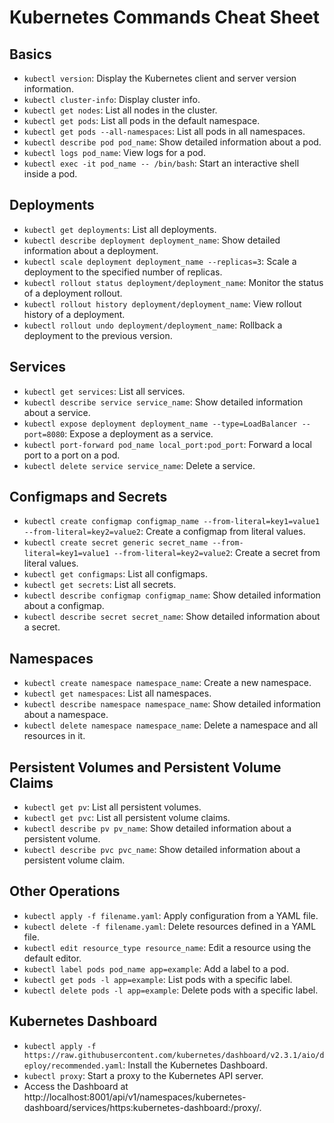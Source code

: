 # Kubernetes Commands Cheat Sheet

## Basics

- `kubectl version`: Display the Kubernetes client and server version information.
- `kubectl cluster-info`: Display cluster info.
- `kubectl get nodes`: List all nodes in the cluster.
- `kubectl get pods`: List all pods in the default namespace.
- `kubectl get pods --all-namespaces`: List all pods in all namespaces.
- `kubectl describe pod pod_name`: Show detailed information about a pod.
- `kubectl logs pod_name`: View logs for a pod.
- `kubectl exec -it pod_name -- /bin/bash`: Start an interactive shell inside a pod.

## Deployments

- `kubectl get deployments`: List all deployments.
- `kubectl describe deployment deployment_name`: Show detailed information about a deployment.
- `kubectl scale deployment deployment_name --replicas=3`: Scale a deployment to the specified number of replicas.
- `kubectl rollout status deployment/deployment_name`: Monitor the status of a deployment rollout.
- `kubectl rollout history deployment/deployment_name`: View rollout history of a deployment.
- `kubectl rollout undo deployment/deployment_name`: Rollback a deployment to the previous version.

## Services

- `kubectl get services`: List all services.
- `kubectl describe service service_name`: Show detailed information about a service.
- `kubectl expose deployment deployment_name --type=LoadBalancer --port=8080`: Expose a deployment as a service.
- `kubectl port-forward pod_name local_port:pod_port`: Forward a local port to a port on a pod.
- `kubectl delete service service_name`: Delete a service.

## Configmaps and Secrets

- `kubectl create configmap configmap_name --from-literal=key1=value1 --from-literal=key2=value2`: Create a configmap from literal values.
- `kubectl create secret generic secret_name --from-literal=key1=value1 --from-literal=key2=value2`: Create a secret from literal values.
- `kubectl get configmaps`: List all configmaps.
- `kubectl get secrets`: List all secrets.
- `kubectl describe configmap configmap_name`: Show detailed information about a configmap.
- `kubectl describe secret secret_name`: Show detailed information about a secret.

## Namespaces

- `kubectl create namespace namespace_name`: Create a new namespace.
- `kubectl get namespaces`: List all namespaces.
- `kubectl describe namespace namespace_name`: Show detailed information about a namespace.
- `kubectl delete namespace namespace_name`: Delete a namespace and all resources in it.

## Persistent Volumes and Persistent Volume Claims

- `kubectl get pv`: List all persistent volumes.
- `kubectl get pvc`: List all persistent volume claims.
- `kubectl describe pv pv_name`: Show detailed information about a persistent volume.
- `kubectl describe pvc pvc_name`: Show detailed information about a persistent volume claim.

## Other Operations

- `kubectl apply -f filename.yaml`: Apply configuration from a YAML file.
- `kubectl delete -f filename.yaml`: Delete resources defined in a YAML file.
- `kubectl edit resource_type resource_name`: Edit a resource using the default editor.
- `kubectl label pods pod_name app=example`: Add a label to a pod.
- `kubectl get pods -l app=example`: List pods with a specific label.
- `kubectl delete pods -l app=example`: Delete pods with a specific label.

## Kubernetes Dashboard

- `kubectl apply -f https://raw.githubusercontent.com/kubernetes/dashboard/v2.3.1/aio/deploy/recommended.yaml`: Install the Kubernetes Dashboard.
- `kubectl proxy`: Start a proxy to the Kubernetes API server.
- Access the Dashboard at http://localhost:8001/api/v1/namespaces/kubernetes-dashboard/services/https:kubernetes-dashboard:/proxy/.
